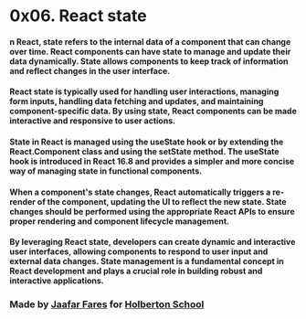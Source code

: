 # 0x06. React state


#### n React, state refers to the internal data of a component that can change over time. React components can have state to manage and update their data dynamically. State allows components to keep track of information and reflect changes in the user interface.

#### React state is typically used for handling user interactions, managing form inputs, handling data fetching and updates, and maintaining component-specific data. By using state, React components can be made interactive and responsive to user actions.

#### State in React is managed using the useState hook or by extending the React.Component class and using the setState method. The useState hook is introduced in React 16.8 and provides a simpler and more concise way of managing state in functional components.

#### When a component's state changes, React automatically triggers a re-render of the component, updating the UI to reflect the new state. State changes should be performed using the appropriate React APIs to ensure proper rendering and component lifecycle management.

#### By leveraging React state, developers can create dynamic and interactive user interfaces, allowing components to respond to user input and external data changes. State management is a fundamental concept in React development and plays a crucial role in building robust and interactive applications.





 ### Made by [Jaafar Fares](https://github.com/jaafarfares) for [Holberton School](https://www.holbertonschool.com/)
